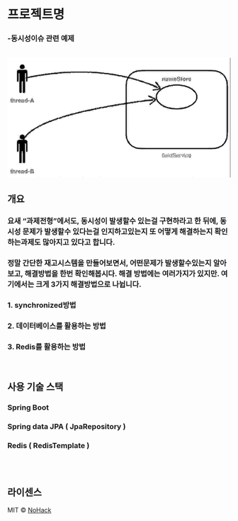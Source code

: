 # 프로젝트명
  ###  -동시성이슈 관련 예제
<p align="center">
  <br>
  <img src="./images/logo-sample.jpeg">
  <br>
</p>

## 개요

  ### 요새 “과제전형”에서도, 동시성이 발생할수 있는걸 구현하라고 한 뒤에, 동시성 문제가 발생할수 있다는걸 인지하고있는지 또 어떻게 해결하는지 확인하는과제도 많아지고 있다고 합니다. 
  ### 정말 간단한 재고시스템을 만들어보면서, 어떤문제가 발생할수있는지 알아보고, 해결방법을 한번 확인해봅시다. 해결 방법에는 여러가지가 있지만.  여기에서는 크게 3가지 해결방법으로 나뉩니다.

  ### 1. synchronized방법
  ### 2. 데이터베이스를 활용하는 방법
  ### 3. Redis를 활용하는 방법


<p align="center">
  
  
</p>

<br>

## 사용 기술 스택

### Spring Boot
### Spring data JPA ( JpaRepository )
### Redis ( RedisTemplate )

<br>


<br>


## 라이센스

MIT &copy; [NoHack](mailto:lbjp114@gmail.com)

<!-- Stack Icon Refernces -->

[sb]: /images/stack/springboot.svg
[my]: /images/stack/mysql.svg
[dj]: /images/stack/datajpa.svg
[pos]: /images/stack/postman.svg
[jm]: /images/stack/apachejmeter.svg
